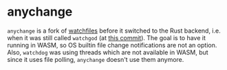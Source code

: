 # anychange

`anychange` is a fork of [watchfiles](https://github.com/samuelcolvin/watchfiles) before it switched to the Rust backend,
i.e. when it was still called `watchgod` (at [this commit](https://github.com/samuelcolvin/watchfiles/tree/59c5eb3067761c2bfe346682784221cfca452b63)). The goal is to have it running in WASM,
so OS builtin file change notifications are not an option. Also, `watchdog` was
using threads which are not available in WASM, but since it uses file polling,
`anychange` doesn't use them anymore.
